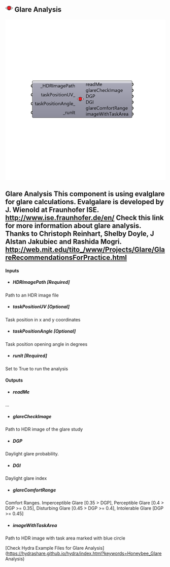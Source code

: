 ## ![](../../images/icons/Glare_Analysis.png) Glare Analysis

![](../../images/components/Glare_Analysis.png)

Glare Analysis
 This component is using evalglare for glare calculations. Evalgalare is developed by J. Wienold at Fraunhofer ISE.
 http://www.ise.fraunhofer.de/en/
 Check this link for more information about glare analysis. Thanks to Christoph Reinhart, Shelby Doyle, J Alstan Jakubiec and Rashida Mogri.
 http://web.mit.edu/tito_/www/Projects/Glare/GlareRecommendationsForPractice.html
 -
 

#### Inputs
* ##### HDRImagePath [Required]
Path to an HDR image file
* ##### taskPositionUV [Optional]
Task position in x and y coordinates
* ##### taskPositionAngle [Optional]
Task position opening angle in degrees
* ##### runIt [Required]
Set to True to run the analysis

#### Outputs
* ##### readMe
...
* ##### glareCheckImage
Path to HDR image of the glare study
* ##### DGP
Daylight glare probability. 
* ##### DGI
Daylight glare index
* ##### glareComfortRange
Comfort Ranges. Imperceptible Glare [0.35 > DGP], Perceptible Glare [0.4 > DGP >= 0.35], Disturbing Glare [0.45 > DGP >= 0.4], Intolerable Glare [DGP >= 0.45] 
* ##### imageWithTaskArea
Path to HDR image with task area marked with blue circle


[Check Hydra Example Files for Glare Analysis](https://hydrashare.github.io/hydra/index.html?keywords=Honeybee_Glare Analysis)
